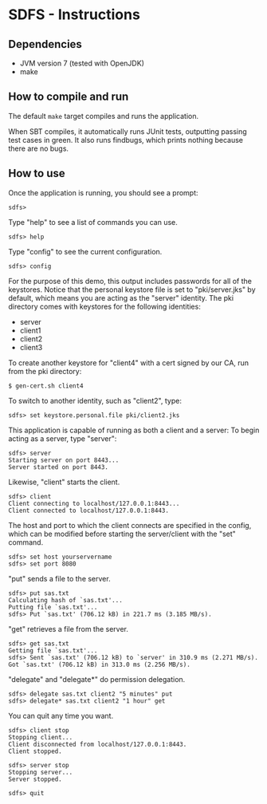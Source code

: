 SDFS - Instructions
===================================================================

Dependencies
--------------

  - JVM version 7 (tested with OpenJDK)
  - make

How to compile and run
------------------------

The default `make` target compiles and runs the application.

When SBT compiles, it automatically runs JUnit tests, outputting passing
test cases in green. It also runs findbugs, which prints nothing because
there are no bugs.

How to use
------------

Once the application is running, you should see a prompt:

    sdfs>

Type "help" to see a list of commands you can use.

    sdfs> help

Type "config" to see the current configuration.

    sdfs> config

For the purpose of this demo, this output includes passwords for all of
the keystores. Notice that the personal keystore file is set to
"pki/server.jks" by default, which means you are acting as the "server"
identity. The pki directory comes with keystores for the following identities:

  - server
  - client1
  - client2
  - client3

To create another keystore for "client4" with a cert signed by our CA, run
from the pki directory:

    $ gen-cert.sh client4

To switch to another identity, such as "client2", type:

    sdfs> set keystore.personal.file pki/client2.jks

This application is capable of running as both a client and a server:
To begin acting as a server, type "server":

    sdfs> server
    Starting server on port 8443...
    Server started on port 8443.

Likewise, "client" starts the client.

    sdfs> client
    Client connecting to localhost/127.0.0.1:8443...
    Client connected to localhost/127.0.0.1:8443.

The host and port to which the client connects are specified in the config,
which can be modified before starting the server/client with the "set" command.

    sdfs> set host yourservername
    sdfs> set port 8080

"put" sends a file to the server.

    sdfs> put sas.txt
    Calculating hash of `sas.txt'...
    Putting file `sas.txt'...
    sdfs> Put `sas.txt' (706.12 kB) in 221.7 ms (3.185 MB/s).

"get" retrieves a file from the server.

    sdfs> get sas.txt
    Getting file `sas.txt'...
    sdfs> Sent `sas.txt' (706.12 kB) to `server' in 310.9 ms (2.271 MB/s).
    Got `sas.txt' (706.12 kB) in 313.0 ms (2.256 MB/s).

"delegate" and "delegate*" do permission delegation.

    sdfs> delegate sas.txt client2 "5 minutes" put
    sdfs> delegate* sas.txt client2 "1 hour" get

You can quit any time you want.

    sdfs> client stop
    Stopping client...
    Client disconnected from localhost/127.0.0.1:8443.
    Client stopped.

    sdfs> server stop
    Stopping server...
    Server stopped.

    sdfs> quit

